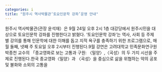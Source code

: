 ```yaml
---
categories: i
title: "원주시 역사박물관‘토요인문학 강좌’운영 안내"
---
```

원주시 역사박물관(관장 윤석재）은 9월 24일 오후 2시 1층 대강당에서 원주시민을 대상으로 토요인문학 강좌를 진행한다고 밝혔다. ‘토요인문학 강좌’는 역사, 사회 등 주제별 강의를 통해 인문학에 대한 이해를 돕고 지적 욕구를 충족하기 위한 프로그램으로, 매월 둘째, 넷째 주 토요일 오후 2시부터 진행된다.9월 강연은 고려대학교 민족문화연구원 박종천 교수의 「종교영화로 보는 고통과 구원: 〈밀양〉,〈곡성〉의 두 가지 시선을 주제로 진행된다.한국 종교영화〈밀양〉과 〈곡성〉을 중심으로 삶을 위협하는 악의 공포 및 불화와 소외의 고통을